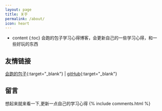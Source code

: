 ```yaml
---
layout: page
title: 关于
permalink: /about/
icon: heart
---
```


* content
{:toc}
会跑的包子学习心得博客，会更新自己的一些学习心得，和一些好玩的东西



## 友情链接
[会跑的包子](http://blog.xiawan.space/){:target="_blank"} \|
[gitHub](https://github.com/RuningBun){:target="_blank"}

## 留言
想起来就来看一下,更新一点自己的学习心得
{% include comments.html %}


